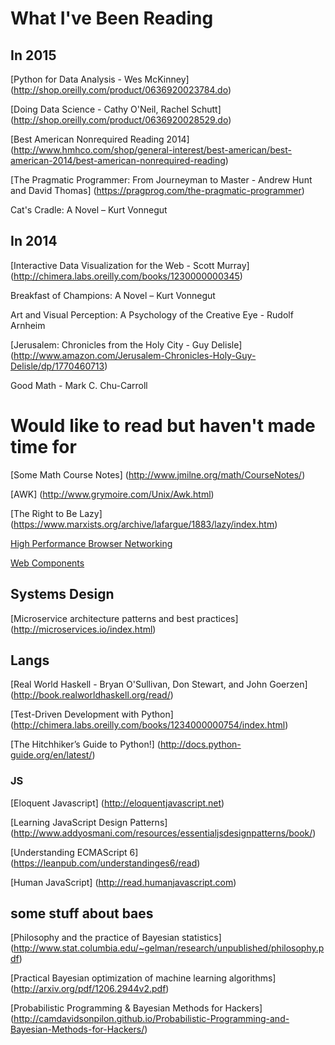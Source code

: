 What I've Been Reading
============
## In 2015

[Python for Data Analysis - Wes McKinney] (http://shop.oreilly.com/product/0636920023784.do)

[Doing Data Science - Cathy O'Neil, Rachel Schutt] (http://shop.oreilly.com/product/0636920028529.do)

[Best American Nonrequired Reading 2014] (http://www.hmhco.com/shop/general-interest/best-american/best-american-2014/best-american-nonrequired-reading)

[The Pragmatic Programmer: From Journeyman to Master - Andrew Hunt and David Thomas] (https://pragprog.com/the-pragmatic-programmer)

Cat's Cradle: A Novel – Kurt Vonnegut

## In 2014

[Interactive Data Visualization for the Web - Scott Murray] (http://chimera.labs.oreilly.com/books/1230000000345)

Breakfast of Champions: A Novel – Kurt Vonnegut

Art and Visual Perception: A Psychology of the Creative Eye - Rudolf Arnheim

[Jerusalem: Chronicles from the Holy City - Guy Delisle] (http://www.amazon.com/Jerusalem-Chronicles-Holy-Guy-Delisle/dp/1770460713)

Good Math - Mark C. Chu-Carroll

# Would like to read but haven't made time for

[Some Math Course Notes] (http://www.jmilne.org/math/CourseNotes/)

[AWK] (http://www.grymoire.com/Unix/Awk.html)

[The Right to Be Lazy] (https://www.marxists.org/archive/lafargue/1883/lazy/index.htm)

[High Performance Browser Networking](http://chimera.labs.oreilly.com/books/1230000000545/index.html)

[Web Components](http://webcomponents.org)

## Systems Design
[Microservice architecture patterns and best practices] (http://microservices.io/index.html)

## Langs

[Real World Haskell - Bryan O'Sullivan, Don Stewart, and John Goerzen] (http://book.realworldhaskell.org/read/)

[Test-Driven Development with Python] (http://chimera.labs.oreilly.com/books/1234000000754/index.html)

[The Hitchhiker’s Guide to Python!] (http://docs.python-guide.org/en/latest/)

### JS
[Eloquent Javascript] (http://eloquentjavascript.net)

[Learning JavaScript Design Patterns] (http://www.addyosmani.com/resources/essentialjsdesignpatterns/book/)

[Understanding ECMAScript 6] (https://leanpub.com/understandinges6/read)

[Human JavaScript] (http://read.humanjavascript.com)

## some stuff about baes
[Philosophy and the practice of Bayesian statistics] (http://www.stat.columbia.edu/~gelman/research/unpublished/philosophy.pdf)

[Practical Bayesian optimization of machine learning algorithms] (http://arxiv.org/pdf/1206.2944v2.pdf)

[Probabilistic Programming & Bayesian Methods for Hackers] (http://camdavidsonpilon.github.io/Probabilistic-Programming-and-Bayesian-Methods-for-Hackers/)
